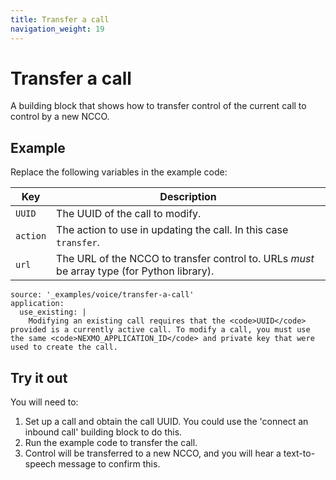 ```yaml
---
title: Transfer a call
navigation_weight: 19
---
```


# Transfer a call

A building block that shows how to transfer control of the current call
to control by a new NCCO.

## Example

Replace the following variables in the example code:

Key |	Description
-- | --
`UUID` | The UUID of the call to modify.
`action` | The action to use in updating the call. In this case `transfer`.
`url` | The URL of the NCCO to transfer control to. URLs _must_ be array type (for Python library).


```building_blocks
source: '_examples/voice/transfer-a-call'
application:
  use_existing: |
    Modifying an existing call requires that the <code>UUID</code> provided is a currently active call. To modify a call, you must use the same <code>NEXMO_APPLICATION_ID</code> and private key that were used to create the call.
```

## Try it out

You will need to:

1. Set up a call and obtain the call UUID. You could use the 'connect an inbound call' building block to do this.
2. Run the example code to transfer the call.
3. Control will be transferred to a new NCCO, and you will hear a text-to-speech message to confirm this.
